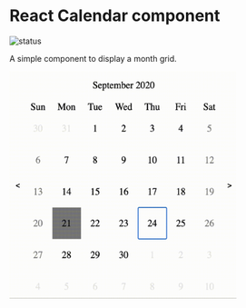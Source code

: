 # React Calendar component

![status](https://github.com/krjakbrjak/calendar/workflows/React%20Calendar%20component%20CI/badge.svg)

A simple component to display a month grid.

<img src=calendar_demo.gif width=400 height=400 />
